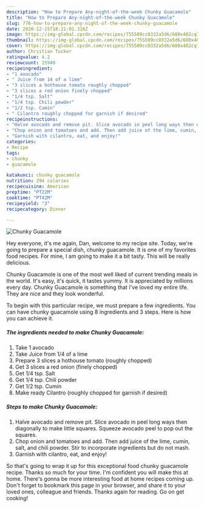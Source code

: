 ```yaml
---
description: "How to Prepare Any-night-of-the-week Chunky Guacamole"
title: "How to Prepare Any-night-of-the-week Chunky Guacamole"
slug: 776-how-to-prepare-any-night-of-the-week-chunky-guacamole
date: 2020-12-15T18:21:01.316Z
image: https://img-global.cpcdn.com/recipes/755509cc0332a5d6/680x482cq70/chunky-guacamole-recipe-main-photo.jpg
thumbnail: https://img-global.cpcdn.com/recipes/755509cc0332a5d6/680x482cq70/chunky-guacamole-recipe-main-photo.jpg
cover: https://img-global.cpcdn.com/recipes/755509cc0332a5d6/680x482cq70/chunky-guacamole-recipe-main-photo.jpg
author: Christian Tucker
ratingvalue: 4.2
reviewcount: 15949
recipeingredient:
- "1 avocado"
- " Juice from 14 of a lime"
- "3 slices a hothouse tomato roughly chopped"
- "3 slices a red onion finely chopped"
- "1/4 tsp. Salt"
- "1/4 tsp. Chili powder"
- "1/2 tsp. Cumin"
- " Cilantro roughly chopped for garnish if desired"
recipeinstructions:
- "Halve avocado and remove pit. Slice avocado in peel long ways then diagonally to make little squares. Squeeze avocado peel to pop out the squares."
- "Chop onion and tomatoes and add. Then add juice of the lime, cumin, salt, and chili powder. Stir to incorporate ingredients but do not mash."
- "Garnish with cilantro, eat, and enjoy!"
categories:
- Recipe
tags:
- chunky
- guacamole

katakunci: chunky guacamole 
nutrition: 294 calories
recipecuisine: American
preptime: "PT22M"
cooktime: "PT42M"
recipeyield: "3"
recipecategory: Dinner

---
```



![Chunky Guacamole](https://img-global.cpcdn.com/recipes/755509cc0332a5d6/680x482cq70/chunky-guacamole-recipe-main-photo.jpg)

Hey everyone, it's me again, Dan, welcome to my recipe site. Today, we're going to prepare a special dish, chunky guacamole. It is one of my favorites food recipes. For mine, I am going to make it a bit tasty. This will be really delicious.

Chunky Guacamole is one of the most well liked of current trending meals in the world. It's easy, it's quick, it tastes yummy. It is appreciated by millions every day. Chunky Guacamole is something that I've loved my entire life. They are nice and they look wonderful.




To begin with this particular recipe, we must prepare a few ingredients. You can have chunky guacamole using 8 ingredients and 3 steps. Here is how you can achieve it.

<!--inarticleads1-->

##### The ingredients needed to make Chunky Guacamole:

1. Take 1 avocado
1. Take  Juice from 1/4 of a lime
1. Prepare 3 slices a hothouse tomato (roughly chopped)
1. Get 3 slices a red onion (finely chopped)
1. Get 1/4 tsp. Salt
1. Get 1/4 tsp. Chili powder
1. Get 1/2 tsp. Cumin
1. Make ready  Cilantro (roughly chopped for garnish if desired)




<!--inarticleads2-->

##### Steps to make Chunky Guacamole:

1. Halve avocado and remove pit. Slice avocado in peel long ways then diagonally to make little squares. Squeeze avocado peel to pop out the squares.
1. Chop onion and tomatoes and add. Then add juice of the lime, cumin, salt, and chili powder. Stir to incorporate ingredients but do not mash.
1. Garnish with cilantro, eat, and enjoy!




So that's going to wrap it up for this exceptional food chunky guacamole recipe. Thanks so much for your time. I'm confident you will make this at home. There's gonna be more interesting food at home recipes coming up. Don't forget to bookmark this page in your browser, and share it to your loved ones, colleague and friends. Thanks again for reading. Go on get cooking!
